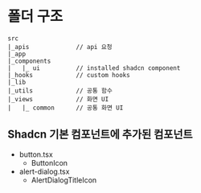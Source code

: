 # 폴더 구조
```text
src
|_apis             // api 요청
|_app
|_components
|   |_ ui          // installed shadcn component 
|_hooks            // custom hooks
|_lib              
|_utils            // 공통 함수
|_views            // 화면 UI
|   |_ common      // 공통 화면 UI
```

## Shadcn 기본 컴포넌트에 추가된 컴포넌트
- button.tsx
  - ButtonIcon
- alert-dialog.tsx
  - AlertDialogTitleIcon
